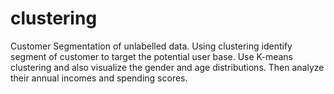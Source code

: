 # clustering
Customer Segmentation of unlabelled data. Using clustering identify segment of customer to target the potential user base.
Use K-means clustering and also visualize the gender and age distributions. Then
analyze their annual incomes and spending scores.

